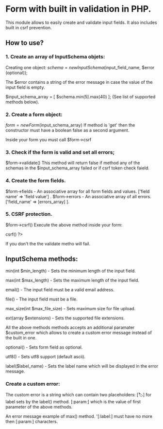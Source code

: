 # Form with built in validation in PHP.
This module allows to easily create and validate input fields.  It also includes built in csrf prevention.

## How to use?

### 1. Create an array of InputSchema objets:

Creating one object:
$schema = new InputSchema($input_field_name, $error (optional));

The $error contains a string of the error message in case the value of the input field is empty.

$input_schema_array = [ $schema.min(5].max(40) ];
(See list of supported methods below).

### 2. Create a form object:

$form = new Form($input_schema_array)
If method is 'get' then the constructor must have a boolean false as a second argument.

Inside your form you must call $form->csrf

### 3. Check if the form is valid and set all errors;

$form->validate() 
This method will return false if method any of the schemas in the $input_schema_array failed
or if csrf token check faield.

### 4. Create the form fields.

$form->fields - An associative array for all form fields and values.  ['field name' => 'field value'] .
$form->errors - An associative array of all errors.  ['field_name' => [errors_array] ].

### 5. CSRF protection.

$form->csrf()
Execute the above method inside your form:
<form>
<?= $form->csrf() ?>  
</form>

If you don't the the validate metho will fail.



## InputSchema methods:

min(int $min_length) - Sets the minimum length of the input field.

max(int $max_length) - Sets the maximum length of the input field.

email() - The input field must be a valid email address.

file() - The input field must be a file.

max_size(int $max_file_size) - Sets maximum size for file upload.

ext(array $extensions) - Sets the supported file extensions.

All the above methods methods accepts an additional paramater $custom_error
which allows to create a custom error message instead of the built in one.

optional() - Sets form field as optional.

utf8() - Sets utf8 support (default ascii).

label($label_name) - Sets the label name which will be displayed in the error message.

### Create a custom error:

The custom error is a string which can contain two placeholders:
[:label:] for label sets by the label() method.
[:param:] which is the value of first parameter of the above methods.

An error message example of max() method.
'[\:label\:] must have no more then [:param:] characters.











